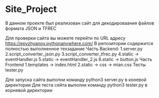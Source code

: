 # Site_Project
 В данном проекте был реализован сайт для декодироваания файлов формата JSON и TFREC

Для проверки сайта вы можете перейти по URL адресу https://epyzhyanov.pythonanywhere.com/
В репозитории содержится полностью выполненное техзадание
Часть Backend: 1.server.py 2.script_converter_json.py 3.script_converter_tfrec.py 4.static -> eventHandler.js 5.static -> eventHandler_2.js 6.static -> button.js
Часть Frontend 1.templates -> index.html 2.static -> css -> mian.css
Тесты
tester.py

Для запуска сайта выполни команду python3 server.py в коневой директории 
Для теста сейта выполни команду python3 tester.py в корневой директории

